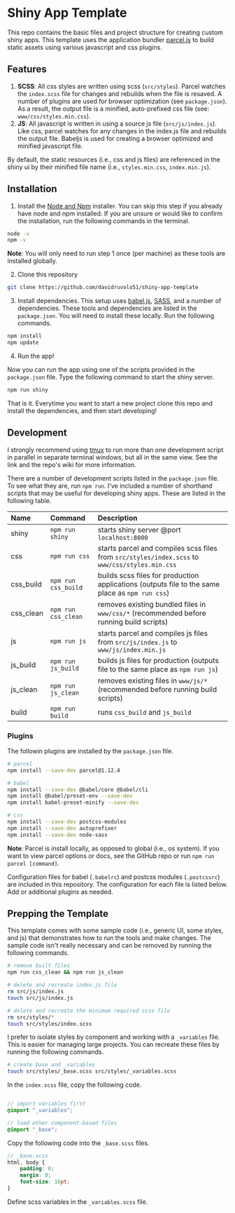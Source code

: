 # Shiny App Template

This repo contains the basic files and project structure for creating custom shiny apps. This template uses the application bundler [parcel.js](https://parceljs.org) to build static assets using various javascript and css plugins.

## Features

1. **SCSS**: All css styles are written using scss (`src/styles`). Parcel watches the `index.scss` file for changes and rebuilds when the file is resaved. A number of plugins are used for browser optimization (see `package.json`). As a result, the output file is a minified, auto-prefixed css file (see: `www/css/styles.min.css`).
2. **JS**: All javascript is written in using a source js file (`src/js/index.js`). Like css, parcel watches for any changes in the index.js file and rebuilds the output file. Babeljs is used for creating a browser optimized and minified javascript file.

By default, the static resources (i.e., css and js files) are referenced in the shiny ui by their minified file name (i.e., `styles.min.css`, `index.min.js`).

## Installation

1. Install the [Node and Npm](https://nodejs.org/en/download/) installer. You can skip this step if you already have node and npm installed. If you are unsure or would like to confirm the installation, run the following commands in the terminal.

```bash
node -v
npm -v
```

**Note**: You will only need to run step 1 once (per machine) as these tools are installed globally.

2. Clone this repository

```bash
git clone https://github.com/davidruvolo51/shiny-app-template
```

3. Install dependencies. This setup uses [babel.js](https://babeljs.io), [SASS](https://sass-lang.com), and a number of dependencies. These tools and dependencies are listed in the `package.json`. You will need to install these locally. Run the following commands.

```bash
npm install
npm update
```

4. Run the app!

Now you can run the app using one of the scripts provided in the `package.json` file. Type the following command to start the shiny server.

```bash
npm run shiny
```

That is it. Everytime you want to start a new project clone this repo and install the dependencies, and then start developing!

## Development

I strongly recommend using [tmux](https://github.com/tmux/tmux) to run more than one development script in parallel in separate terminal windows, but all in the same view. See the link and the repo's wiki for more information.

There are a number of development scripts listed in the `package.json` file. To see what they are, run `npm run`. I've included a number of shorthand scripts that may be useful for developing shiny apps. These are listed in the following table.

| Name | Command | Description
| :--- | :------ | :-----------
| shiny | `npm run shiny` | starts shiny server @port `localhost:8000`
| css | `npm run css` | starts parcel and compiles scss files from `src/styles/index.scss` to `www/css/styles.min.css`
| css_build | `npm run css_build` | builds scss files for production applications (outputs file to the same place as `npm run css`)
| css_clean | `npm run css_clean` | removes existing bundled files in `www/css/*` (recommended before running build scripts)
| js | `npm run js` | starts parcel and compiles js files from `src/js/index.js` to `www/js/index.min.js`
| js_build | `npm run js_build` | builds js files for production (outputs file to the same place as `npm run js`)
| js_clean | `npm run js_clean` | removes existing files in `www/js/*` (recommended before running build scripts)
| build | `npm run build` | runs `css_build` and `js_build`

### Plugins 

The followin plugins are installed by the `package.json` file.

```bash
# parcel
npm install --save-dev parcel@1.12.4

# babel
npm install --save-dev @babel/core @babel/cli
npm install @babel/preset-env --save-dev
npm install babel-preset-minify --save-dev

# css
npm install --save-dev postcss-modules
npm install --save-dev autoprefixer
npm install --save-dev node-sass
```

**Note**: Parcel is install locally, as opposed to global (i.e., os system). If you want to view parcel options or docs, see the GitHub repo or run `npm run parcel [command]`.  

Configuration files for babel (`.babelrc`) and postcss modules (`.postcssrc`) are included in this repository. The configuration for each file is listed below. Add or additional plugins as needed.

## Prepping the Template

This template comes with some sample code (i.e., generic UI, some styles, and js) that demonstrates how to run the tools and make changes. The sample code isn't really necessary and can be removed by running the following commands.

```bash
# remove built files
npm run css_clean && npm run js_clean

# delete and recreate index.js file
rm src/js/index.js
touch src/js/index.js

# delete and recreate the minimum required scss file
rm src/styles/*
touch src/styles/index.scss
```

I prefer to isolate styles by component and working with a `_variables` file. This is easier for managing large projects. You can recreate these files by running the following commands.

```bash
# create base and _variables
touch src/styles/_base.scss src/styles/_variables.scss
```

In the `index.scss` file, copy the following code.

```scss

// import variables first
@import "_variables";

// load other component-based files
@import "_base";
```

Copy the following code into the `_base.scss` files.

```scss
// _base.scss
html, body {
    padding: 0;
    margin: 0;
    font-size: 16pt;
}
```

Define scss variables in the `_variables.scss` file.

